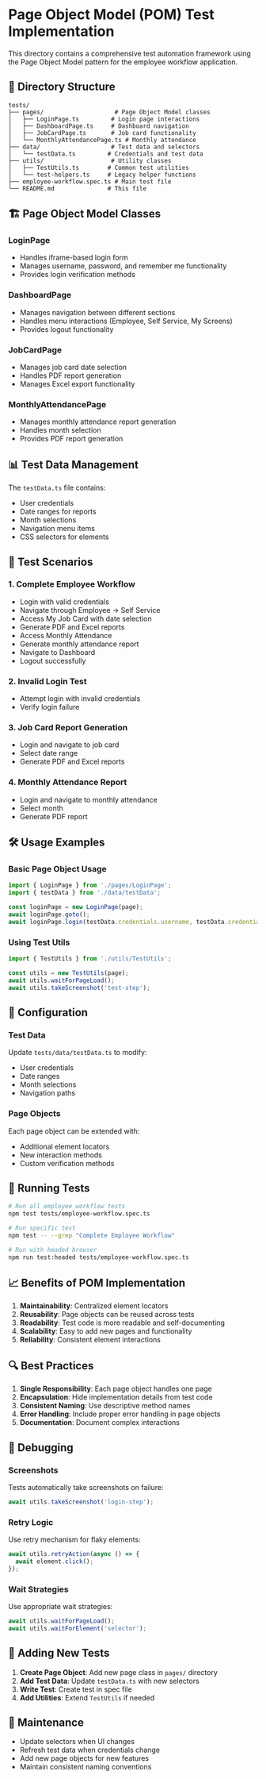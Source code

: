 # Page Object Model (POM) Test Implementation

This directory contains a comprehensive test automation framework using the Page Object Model pattern for the employee workflow application.

## 📁 Directory Structure

```
tests/
├── pages/                    # Page Object Model classes
│   ├── LoginPage.ts         # Login page interactions
│   ├── DashboardPage.ts     # Dashboard navigation
│   ├── JobCardPage.ts       # Job card functionality
│   └── MonthlyAttendancePage.ts # Monthly attendance
├── data/                    # Test data and selectors
│   └── testData.ts         # Credentials and test data
├── utils/                   # Utility classes
│   ├── TestUtils.ts        # Common test utilities
│   └── test-helpers.ts     # Legacy helper functions
├── employee-workflow.spec.ts # Main test file
└── README.md               # This file
```

## 🏗️ Page Object Model Classes

### LoginPage
- Handles iframe-based login form
- Manages username, password, and remember me functionality
- Provides login verification methods

### DashboardPage
- Manages navigation between different sections
- Handles menu interactions (Employee, Self Service, My Screens)
- Provides logout functionality

### JobCardPage
- Manages job card date selection
- Handles PDF report generation
- Manages Excel export functionality

### MonthlyAttendancePage
- Manages monthly attendance report generation
- Handles month selection
- Provides PDF report generation

## 📊 Test Data Management

The `testData.ts` file contains:
- User credentials
- Date ranges for reports
- Month selections
- Navigation menu items
- CSS selectors for elements

## 🧪 Test Scenarios

### 1. Complete Employee Workflow
- Login with valid credentials
- Navigate through Employee → Self Service
- Access My Job Card with date selection
- Generate PDF and Excel reports
- Access Monthly Attendance
- Generate monthly attendance report
- Navigate to Dashboard
- Logout successfully

### 2. Invalid Login Test
- Attempt login with invalid credentials
- Verify login failure

### 3. Job Card Report Generation
- Login and navigate to job card
- Select date range
- Generate PDF and Excel reports

### 4. Monthly Attendance Report
- Login and navigate to monthly attendance
- Select month
- Generate PDF report

## 🛠️ Usage Examples

### Basic Page Object Usage
```typescript
import { LoginPage } from './pages/LoginPage';
import { testData } from './data/testData';

const loginPage = new LoginPage(page);
await loginPage.goto();
await loginPage.login(testData.credentials.username, testData.credentials.password);
```

### Using Test Utils
```typescript
import { TestUtils } from './utils/TestUtils';

const utils = new TestUtils(page);
await utils.waitForPageLoad();
await utils.takeScreenshot('test-step');
```

## 🔧 Configuration

### Test Data
Update `tests/data/testData.ts` to modify:
- User credentials
- Date ranges
- Month selections
- Navigation paths

### Page Objects
Each page object can be extended with:
- Additional element locators
- New interaction methods
- Custom verification methods

## 🚀 Running Tests

```bash
# Run all employee workflow tests
npm test tests/employee-workflow.spec.ts

# Run specific test
npm test -- --grep "Complete Employee Workflow"

# Run with headed browser
npm run test:headed tests/employee-workflow.spec.ts
```

## 📈 Benefits of POM Implementation

1. **Maintainability**: Centralized element locators
2. **Reusability**: Page objects can be reused across tests
3. **Readability**: Test code is more readable and self-documenting
4. **Scalability**: Easy to add new pages and functionality
5. **Reliability**: Consistent element interactions

## 🔍 Best Practices

1. **Single Responsibility**: Each page object handles one page
2. **Encapsulation**: Hide implementation details from test code
3. **Consistent Naming**: Use descriptive method names
4. **Error Handling**: Include proper error handling in page objects
5. **Documentation**: Document complex interactions

## 🐛 Debugging

### Screenshots
Tests automatically take screenshots on failure:
```typescript
await utils.takeScreenshot('login-step');
```

### Retry Logic
Use retry mechanism for flaky elements:
```typescript
await utils.retryAction(async () => {
  await element.click();
});
```

### Wait Strategies
Use appropriate wait strategies:
```typescript
await utils.waitForPageLoad();
await utils.waitForElement('selector');
```

## 📝 Adding New Tests

1. **Create Page Object**: Add new page class in `pages/` directory
2. **Add Test Data**: Update `testData.ts` with new selectors
3. **Write Test**: Create test in spec file
4. **Add Utilities**: Extend `TestUtils` if needed

## 🔄 Maintenance

- Update selectors when UI changes
- Refresh test data when credentials change
- Add new page objects for new features
- Maintain consistent naming conventions
